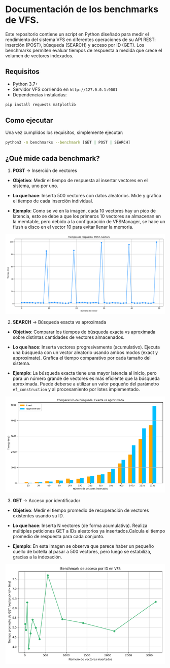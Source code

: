 # Documentación de los benchmarks de VFS.

Este repositorio contiene un script en Python diseñado para medir el rendimiento del sistema VFS en diferentes operaciones de su API REST: inserción (POST), búsqueda (SEARCH) y acceso por ID (GET). Los benchmarks permiten evaluar tiempos de respuesta a medida que crece el volumen de vectores indexados.

## Requisitos
- Python 3.7+
- Servidor VFS corriendo en ```http://127.0.0.1:9001```
- Dependencias instaladas:
```bash
pip install requests matplotlib
```
## Como ejecutar
Una vez cumplidos los requisitos, simplemente ejecutar:

```bash
python3 -m benchmarks --benchmark [GET | POST | SEARCH]
```

## ¿Qué mide cada benchmark?

1. **POST** → Inserción de vectores

- **Objetivo**: Medir el tiempo de respuesta al insertar vectores en el sistema, uno por uno.

- **Lo que hace**: Inserta 500 vectores con datos aleatorios. Mide y grafica el tiempo de cada inserción individual.

- **Ejemplo**: Como se ve en la imagen, cada 10 vectores hay un pico de latencia, esto se debe a que los primeros 10 vectores se almacenan en la memtable, pero debido a la configuración de VFSManager, se hace un flush a disco en el vector 10 para evitar llenar la memoria.

![Resultado de POST](../imgs/benchmark_post_vectors.png)


2. **SEARCH** → Búsqueda exacta vs aproximada

- **Objetivo**: Comparar los tiempos de búsqueda exacta vs aproximada sobre distintas cantidades de vectores almacenados.

- **Lo que hace**: Inserta vectores progresivamente (acumulativo). Ejecuta una búsqueda con un vector aleatorio usando ambos modos (exact y approximate). Grafica el tiempo comparativo por cada tamaño del sistema.

- **Ejemplo**: La búsqueda exacta tiene una mayor latencia al inicio, pero para un número grande de vectores es más eficiente que la búsqueda aproximada. Puede deberse a utilizar un valor pequeño del parámetro `ef_construction` y al procesamiento por lotes implementado.

![Resultado de SEARCH](../imgs/search_benchmark_comparison.png)

3. **GET** → Acceso por identificador

- **Objetivo**: Medir el tiempo promedio de recuperación de vectores existentes usando su ID.

- **Lo que hace**: Inserta N vectores (de forma acumulativa). Realiza múltiples peticiones GET a IDs aleatorios ya insertados.Calcula el tiempo promedio de respuesta para cada conjunto.

- **Ejemplo**: En esta imagen se observa que parece haber un pequeño cuello de botella al pasar a 500 vectores, pero luego se estabiliza, gracias a la indexación.

![Resultado de GET](../imgs/get_vector_by_id_benchmark.png)
